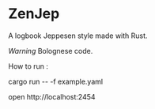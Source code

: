 # ZenJep
A logbook Jeppesen style made with Rust.

*Warning* Bolognese code.

How to run :

cargo run -- -f example.yaml

open http://localhost:2454
